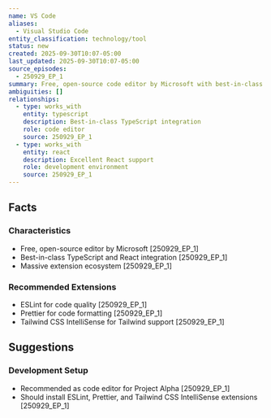 ```yaml
---
name: VS Code
aliases:
  - Visual Studio Code
entity_classification: technology/tool
status: new
created: 2025-09-30T10:07-05:00
last_updated: 2025-09-30T10:07-05:00
source_episodes:
  - 250929_EP_1
summary: Free, open-source code editor by Microsoft with best-in-class TypeScript and React integration. Recommended editor for Project Alpha.
ambiguities: []
relationships:
  - type: works_with
    entity: typescript
    description: Best-in-class TypeScript integration
    role: code editor
    source: 250929_EP_1
  - type: works_with
    entity: react
    description: Excellent React support
    role: development environment
    source: 250929_EP_1
---
```


## Facts

### Characteristics
- Free, open-source editor by Microsoft [250929_EP_1]
- Best-in-class TypeScript and React integration [250929_EP_1]
- Massive extension ecosystem [250929_EP_1]

### Recommended Extensions
- ESLint for code quality [250929_EP_1]
- Prettier for code formatting [250929_EP_1]
- Tailwind CSS IntelliSense for Tailwind support [250929_EP_1]

## Suggestions

### Development Setup
- Recommended as code editor for Project Alpha [250929_EP_1]
- Should install ESLint, Prettier, and Tailwind CSS IntelliSense extensions [250929_EP_1]